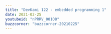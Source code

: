 ```yaml
---
title: "DevKami 122 - embedded programming 1"
date: 2021-02-25
youtubeid: "nPRRV_001O8"
buzzcorner: "buzzcorner-20210225"
---
```

